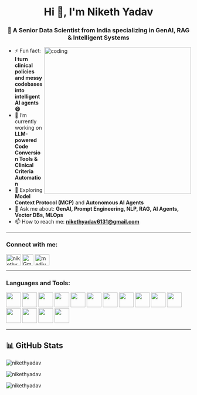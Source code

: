 <h1 align="center">Hi 👋, I'm Niketh Yadav</h1>
<h3 align="center">🚀 A Senior Data Scientist from India specializing in GenAI, RAG & Intelligent Systems</h3>

<img align="right" alt="coding" width="400" src="https://user-images.githubusercontent.com/55389276/140866485-8fb1c876-9a8f-4d6a-98dc-08c4981eaf70.gif">

- ⚡ Fun fact: **I turn clinical policies and messy codebases into intelligent AI agents 😄**
- 🔭 I’m currently working on **LLM-powered Code Conversion Tools & Clinical Criteria Automation**
- 🌱 Exploring **Model Context Protocol (MCP)** and **Autonomous AI Agents**
- 💬 Ask me about: **GenAI, Prompt Engineering, NLP, RAG, AI Agents, Vector DBs, MLOps**
- 📫 How to reach me: **nikethyadav6131@gmail.com**

---

<h3 align="left">Connect with me:</h3>
<p align="left">
<a href="https://linkedin.com/in/nikethyadav" target="blank"><img align="center" src="https://raw.githubusercontent.com/rahuldkjain/github-profile-readme-generator/master/src/images/icons/Social/linked-in-alt.svg" alt="nikethyadav" height="30" width="40" /></a>
<a href="mailto:nikethyadav6131@gmail.com" target="blank"><img align="center" src="https://img.shields.io/badge/Gmail-D14836?style=flat&logo=gmail&logoColor=white" alt="Gmail" height="30" /></a>
<a href="https://medium.com/@nikethyadav6131" target="blank"><img align="center" src="https://raw.githubusercontent.com/rahuldkjain/github-profile-readme-generator/master/src/images/icons/Social/medium.svg" alt="medium" height="30" width="40" /></a>
</p>

---

<h3 align="left">Languages and Tools:</h3>
<p align="left">
  <img src="https://img.shields.io/badge/Python-3776AB?style=flat&logo=python&logoColor=white" height="40"/>
  <img src="https://img.shields.io/badge/LangChain-00A86B?style=flat&logo=langchain&logoColor=white" height="40"/>
  <img src="https://img.shields.io/badge/FastAPI-005571?style=flat&logo=fastapi" height="40"/>
  <img src="https://img.shields.io/badge/OpenAI-412991?style=flat&logo=openai&logoColor=white" height="40"/>
  <img src="https://img.shields.io/badge/Azure-007FFF?style=flat&logo=microsoftazure&logoColor=white" height="40"/>
  <img src="https://img.shields.io/badge/Neo4j-008CC1?style=flat&logo=neo4j&logoColor=white" height="40"/>
  <img src="https://img.shields.io/badge/FAISS-FF6F00?style=flat" height="40"/>
  <img src="https://img.shields.io/badge/Qdrant-8B00FF?style=flat" height="40"/>
  <img src="https://img.shields.io/badge/MongoDB-4EA94B?style=flat&logo=mongodb&logoColor=white" height="40"/>
  <img src="https://img.shields.io/badge/SQL-336791?style=flat&logo=mysql&logoColor=white" height="40"/>
  <img src="https://img.shields.io/badge/TensorFlow-FF6F00?style=flat&logo=tensorflow&logoColor=white" height="40"/>
  <img src="https://img.shields.io/badge/PyTorch-EE4C2C?style=flat&logo=pytorch&logoColor=white" height="40"/>
  <img src="https://img.shields.io/badge/scikit--learn-F7931E?style=flat&logo=scikitlearn&logoColor=white" height="40"/>
  <img src="https://img.shields.io/badge/Docker-2496ED?style=flat&logo=docker&logoColor=white" height="40"/>
  <img src="https://img.shields.io/badge/Linux-FCC624?style=flat&logo=linux&logoColor=black" height="40"/>
</p>

---

## 📊 GitHub Stats

<p align="left">
  <img align="center" src="https://github-readme-stats.vercel.app/api/top-langs?username=nikethyadav&show_icons=true&locale=en&layout=compact" alt="nikethyadav" />
</p>

<p align="left">
  <img align="center" src="https://github-readme-stats.vercel.app/api?username=nikethyadav&show_icons=true&locale=en" alt="nikethyadav" />
</p>

<p align="left">
  <img align="center" src="https://github-readme-streak-stats.herokuapp.com/?user=nikethyadav&" alt="nikethyadav" />
</p>
